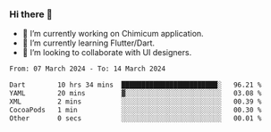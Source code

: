 ### Hi there 👋

<!--
**devcat37/devcat37** is a ✨ _special_ ✨ repository because its `README.md` (this file) appears on your GitHub profile.-->


- 🔭 I’m currently working on Chimicum application.
- 🌱 I’m currently learning Flutter/Dart.
- 👯 I’m looking to collaborate with UI designers.
<!-- - 🤔 I’m looking for help with ... -->

<!--START_SECTION:waka-->

```txt
From: 07 March 2024 - To: 14 March 2024

Dart        10 hrs 34 mins  ████████████████████████░   96.21 %
YAML        20 mins         ▓░░░░░░░░░░░░░░░░░░░░░░░░   03.08 %
XML         2 mins          ░░░░░░░░░░░░░░░░░░░░░░░░░   00.39 %
CocoaPods   1 min           ░░░░░░░░░░░░░░░░░░░░░░░░░   00.30 %
Other       0 secs          ░░░░░░░░░░░░░░░░░░░░░░░░░   00.01 %
```

<!--END_SECTION:waka-->
